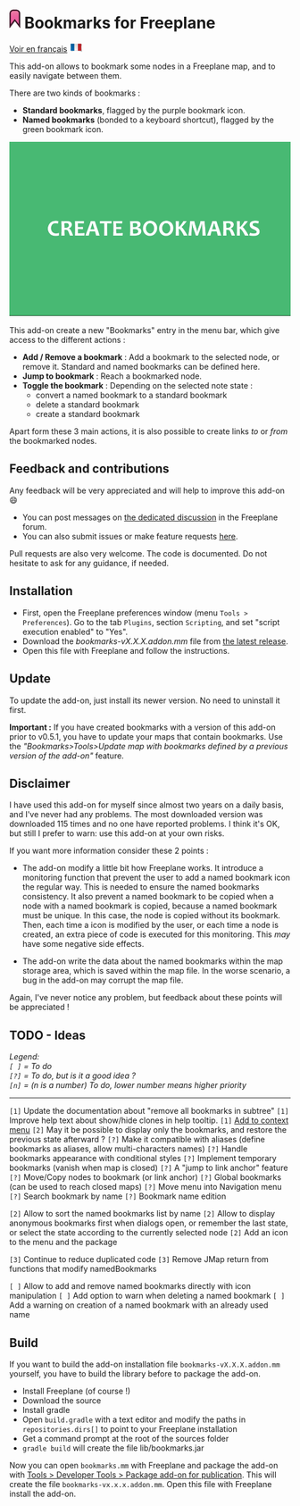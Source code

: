 # ![logo](doc/images/bookmark.png) Bookmarks for Freeplane

[Voir en français](README-fr.md) ![french flag](doc/images/french_flag_small.png)

This add-on allows to bookmark some nodes in a Freeplane map, and to easily navigate between them.

There are two kinds of bookmarks :

- **Standard bookmarks**, flagged by the purple bookmark icon.
- **Named bookmarks** (bonded to a keyboard shortcut), flagged by the green bookmark icon.

![demo](doc/images/demo.gif)

This add-on create a new "Bookmarks" entry in the menu bar, which give access to the different actions :

- **Add / Remove a bookmark** : Add a bookmark to the selected node, or remove it. Standard and named bookmarks can be defined here.
- **Jump to bookmark** : Reach a bookmarked node.
- **Toggle the bookmark** : Depending on the selected note state :
  - convert a named bookmark to a standard bookmark
  - delete a standard bookmark
  - create a standard bookmark

Apart form these 3 main actions, it is also possible to create links *to* or *from* the bookmarked nodes.
  
## Feedback and contributions

Any feedback will be very appreciated and will help to improve this add-on :smile:
- You can post messages on [the dedicated discussion](https://sourceforge.net/p/freeplane/discussion/758437/thread/ec280c4e/) in the Freeplane forum.
- You can also submit issues or make feature requests [here](../../issues).

Pull requests are also very welcome. The code is documented. Do not hesitate to ask for any guidance, if needed.

## Installation

- First, open the Freeplane preferences window (menu `Tools > Preferences`). Go to the tab `Plugins`, section `Scripting`, and set "script execution enabled" to "Yes".
- Download the *bookmarks-vX.X.X.addon.mm* file from [the latest release](../../releases).
- Open this file with Freeplane and follow the instructions.

## Update

To update the add-on, just install its newer version. No need to uninstall it first.

**Important :** If you have created bookmarks with a version of this add-on prior to v0.5.1, you have to update your maps that contain bookmarks. Use the *"Bookmarks>Tools>Update map with bookmarks defined by a previous version of the add-on"* feature.

## Disclaimer

I have used this add-on for myself since almost two years on a daily basis, and I've never had any problems. The most downloaded version was downloaded 115 times and no one have reported problems. I think it's OK, but still I prefer to warn: use this add-on at your own risks.

If you want more information consider these 2 points :

- The add-on modify a little bit how Freeplane works. It introduce a monitoring function that prevent the user to add a named bookmark icon the regular way. This is needed to ensure the named bookmarks consistency. It also prevent a named bookmark to be copied when a node with a named bookmark is copied, because a named bookmark must be unique. In this case, the node is copied without its bookmark.  
Then, each time a icon is modified by the user, or each time a node is created, an extra piece of code is executed for this monitoring. This *may* have some negative side effects.

- The add-on write the data about the named bookmarks within the map storage area, which is saved within the map file. In the worse scenario, a bug in the add-on may corrupt the map file.

Again, I've never notice any problem, but feedback about these points will be appreciated !

## TODO - Ideas

*Legend:  
`[ ]` = To do  
`[?]` = To do, but is it a good idea ?  
`[n]` = (n is a number) To do, lower number means higher priority*  

---

`[1]` Update the documentation about "remove all bookmarks in subtree"
`[1]` Improve help text about show/hide clones in help tooltip.
`[1]` [Add to context menu](https://sourceforge.net/p/freeplane/discussion/758437/thread/ec280c4e/?page=1&limit=25#5f30)
`[2]` May it be possible to display only the bookmarks, and restore the previous state afterward ? 
`[?]` Make it compatible with aliases (define bookmarks as aliases, allow multi-characters names)
`[?]` Handle bookmarks appearance with conditional styles
`[?]` Implement temporary bookmarks (vanish when map is closed)
`[?]` A "jump to link anchor" feature
`[?]` Move/Copy nodes to bookmark (or link anchor)
`[?]` Global bookmarks (can be used to reach closed maps)
`[?]` Move menu into Navigation menu
`[?]` Search bookmark by name
`[?]` Bookmark name edition

`[2]` Allow to sort the named bookmarks list by name
`[2]` Allow to display anonymous bookmarks first when dialogs open, or remember the last state, or select the state according to the currently selected node
`[2]` Add an icon to the menu and the package

`[3]` Continue to reduce duplicated code
`[3]` Remove JMap return from functions that modify namedBookmarks

`[ ]` Allow to add and remove named bookmarks directly with icon manipulation
`[ ]` Add option to warn when deleting a named bookmark
`[ ]` Add a warning on creation of a named bookmark with an already used name

## Build

If you want to build the add-on installation file `bookmarks-vX.X.X.addon.mm` yourself, you have to build the library before to package the add-on.

- Install Freeplane (of course !)
- Download the source
- Install gradle
- Open `build.gradle` with a text editor and modify the paths in `repositories.dirs[]` to point to your Freeplane installation
- Get a command prompt at the root of the sources folder
- `gradle build` will create the file lib/bookmarks.jar

Now you can open `bookmarks.mm` with Freeplane and package the add-on with [Tools > Developer Tools > Package add-on for publication](https://freeplane.sourceforge.io/wiki/index.php/Add-ons_(Develop)). This will create the file `bookmarks-vx.x.x.addon.mm`. Open this file with Freeplane install the add-on.
